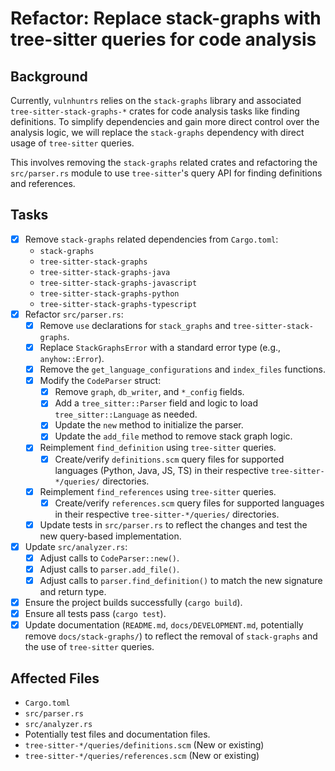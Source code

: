 # Refactor: Replace stack-graphs with tree-sitter queries for code analysis

## Background

Currently, `vulnhuntrs` relies on the `stack-graphs` library and associated `tree-sitter-stack-graphs-*` crates for code analysis tasks like finding definitions. To simplify dependencies and gain more direct control over the analysis logic, we will replace the `stack-graphs` dependency with direct usage of `tree-sitter` queries.

This involves removing the `stack-graphs` related crates and refactoring the `src/parser.rs` module to use `tree-sitter`'s query API for finding definitions and references.

## Tasks

-   [x] Remove `stack-graphs` related dependencies from `Cargo.toml`:
    -   `stack-graphs`
    -   `tree-sitter-stack-graphs`
    -   `tree-sitter-stack-graphs-java`
    -   `tree-sitter-stack-graphs-javascript`
    -   `tree-sitter-stack-graphs-python`
    -   `tree-sitter-stack-graphs-typescript`
-   [x] Refactor `src/parser.rs`:
    -   [x] Remove `use` declarations for `stack_graphs` and `tree-sitter-stack-graphs`.
    -   [x] Replace `StackGraphsError` with a standard error type (e.g., `anyhow::Error`).
    -   [x] Remove the `get_language_configurations` and `index_files` functions.
    -   [x] Modify the `CodeParser` struct:
        -   [x] Remove `graph`, `db_writer`, and `*_config` fields.
        -   [x] Add a `tree_sitter::Parser` field and logic to load `tree_sitter::Language` as needed.
        -   [x] Update the `new` method to initialize the parser.
        -   [x] Update the `add_file` method to remove stack graph logic.
    -   [x] Reimplement `find_definition` using `tree-sitter` queries.
        -   [x] Create/verify `definitions.scm` query files for supported languages (Python, Java, JS, TS) in their respective `tree-sitter-*/queries/` directories.
    -   [x] Reimplement `find_references` using `tree-sitter` queries.
        -   [x] Create/verify `references.scm` query files for supported languages in their respective `tree-sitter-*/queries/` directories.
    -   [x] Update tests in `src/parser.rs` to reflect the changes and test the new query-based implementation.
-   [x] Update `src/analyzer.rs`:
    -   [x] Adjust calls to `CodeParser::new()`.
    -   [x] Adjust calls to `parser.add_file()`.
    -   [x] Adjust calls to `parser.find_definition()` to match the new signature and return type.
-   [x] Ensure the project builds successfully (`cargo build`).
-   [x] Ensure all tests pass (`cargo test`).
-   [x] Update documentation (`README.md`, `docs/DEVELOPMENT.md`, potentially remove `docs/stack-graphs/`) to reflect the removal of `stack-graphs` and the use of `tree-sitter` queries.

## Affected Files

-   `Cargo.toml`
-   `src/parser.rs`
-   `src/analyzer.rs`
-   Potentially test files and documentation files.
-   `tree-sitter-*/queries/definitions.scm` (New or existing)
-   `tree-sitter-*/queries/references.scm` (New or existing)
